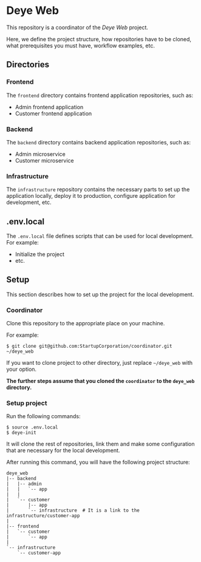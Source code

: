 # Deye Web
This repository is a coordinator of the *Deye Web* project.

Here, we define the project structure, how repositories have to be cloned, what prerequisites you must have, workflow
examples, etc.

## Directories

### Frontend

The `frontend` directory contains frontend application repositories, such as:

* Admin frontend application
* Customer frontend application

### Backend

The `backend` directory contains backend application repositories, such as:

* Admin microservice
* Customer microservice

### Infrastructure

The `infrastructure` repository contains the necessary parts to set up the application locally, deploy it to production,
configure application for development, etc.

## .env.local

The `.env.local` file defines scripts that can be used for local development. For example:
* Initialize the project
* etc.

## Setup

This section describes how to set up the project for the local development.

### Coordinator

Clone this repository to the appropriate place on your machine.

For example:

```shell
$ git clone git@github.com:StartupCorporation/coordinator.git ~/deye_web
```

If you want to clone project to other directory, just replace `~/deye_web` with your option.

**The further steps assume that you cloned the `coordinator` to the `deye_web` directory.**

### Setup project

Run the following commands:

```shell
$ source .env.local
$ deye-init
```

It will clone the rest of repositories, link them and make some configuration that are necessary for the local development.

After running this command, you will have the following project structure:
```
deye_web
|-- backend
|   |-- admin
|   |   `-- app
|   |
|   `-- customer
|       |-- app
|       `-- infrastructure  # It is a link to the infrastructure/customer-app    
|
|-- frontend
|   `-- customer
|       `-- app    
|
`-- infrastructure
    `-- customer-app
```